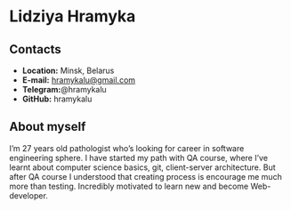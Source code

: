 # Lidziya Hramyka
## Contacts
* __Location:__ Minsk, Belarus
* __E-mail:__ hramykalu@gmail.com
* __Telegram:__@hramykalu
* __GitHub:__ hramykalu


## About myself
  I’m 27 years old pathologist who’s looking for career in software engineering sphere. I have started my path with QA course, where I’ve  learnt about computer science basics, git, client-server architecture. But after QA course I understood that creating process is encourage me much more than testing. Incredibly motivated to learn new and become Web-developer.



